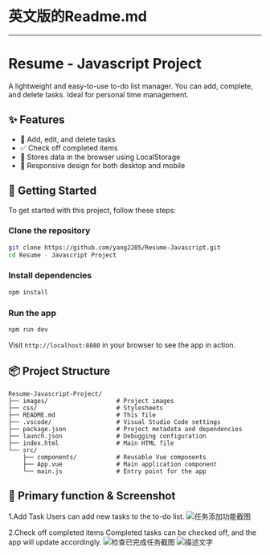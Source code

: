 # 英文版的Readme.md

---

# Resume - Javascript Project 

A lightweight and easy-to-use to-do list manager. You can add, complete, and delete tasks. Ideal for personal time management.

## ✨ Features

- 📝 Add, edit, and delete tasks
- ✅ Check off completed items
- 💾 Stores data in the browser using LocalStorage
- 🎨 Responsive design for both desktop and mobile

## 🚀 Getting Started
To get started with this project, follow these steps:
### Clone the repository

```bash
git clone https://github.com/yang2205/Resume-Javascript.git
cd Resume - Javascript Project 
```

### Install dependencies

```bash
npm install
```

### Run the app

```bash
npm run dev
```

Visit `http://localhost:8080` in your browser to see the app in action.

## 📦 Project Structure

```
Resume-Javascript-Project/
├── images/                   # Project images
├── css/                      # Stylesheets
├── README.md                 # This file
├── .vscode/                  # Visual Studio Code settings
├── package.json              # Project metadata and dependencies
├── launch.json               # Debugging configuration
├── index.html                # Main HTML file
└── src/
    ├── components/           # Reusable Vue components
    ├── App.vue               # Main application component
    └── main.js               # Entry point for the app
```

## 📮 Primary function & Screenshot

1.Add Task
Users can add new tasks to the to-do list.
![任务添加功能截图](图片路径)


2.Check off completed items
Completed tasks can be checked off, and the app will update accordingly.
![检查已完成任务截图](图片路径)
![描述文字](图片路径)
